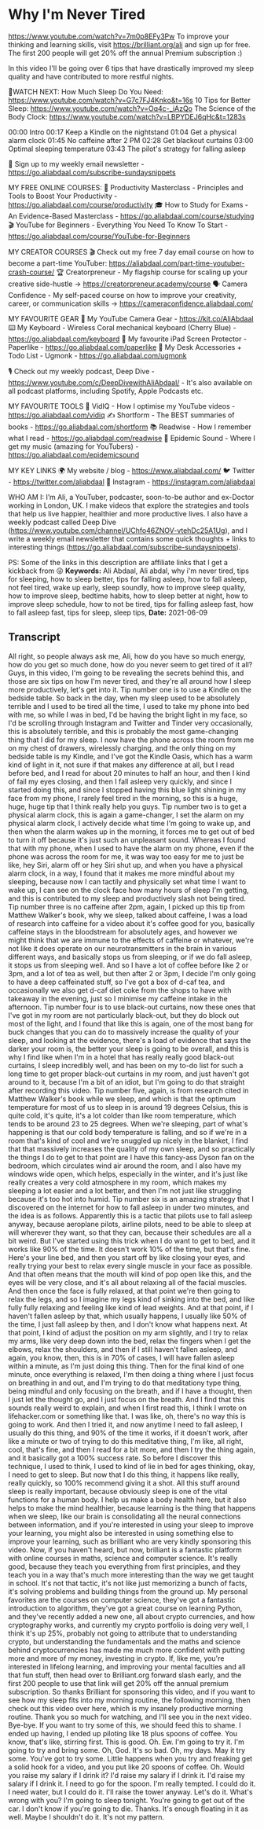 # Why I'm Never Tired
https://www.youtube.com/watch?v=7m0p8EFy3Pw
To improve your thinking and learning skills, visit https://brilliant.org/ali and sign up for free. The first 200 people will get 20% off the annual Premium subscription :)

In this video I'll be going over 6 tips that have drastically improved my sleep quality and have contributed to more restful nights. 

🍿WATCH NEXT:
How Much Sleep Do You Need: https://www.youtube.com/watch?v=G7c7FJ4Knko&t=16s
10 Tips for Better Sleep: https://www.youtube.com/watch?v=Oq4c-_iAzQo
The Science of the Body Clock: https://www.youtube.com/watch?v=LBPYDEJ6qHc&t=1283s

00:00 Intro
00:17 Keep a Kindle on the nightstand
01:04 Get a physical alarm clock
01:45 No caffeine after 2 PM
02:28 Get blackout curtains
03:00 Optimal sleeping temperature
03:43 The pilot's strategy for falling asleep

💌  Sign up to my weekly email newsletter - https://go.aliabdaal.com/subscribe-sundaysnippets

MY FREE ONLINE COURSES:
🚀  Productivity Masterclass - Principles and Tools to Boost Your Productivity - 
 https://go.aliabdaal.com/course/productivity
🎓  How to Study for Exams - An Evidence-Based Masterclass - https://go.aliabdaal.com/course/studying
🎬 YouTube for Beginners - Everything You Need To Know To Start  - https://go.aliabdaal.com/course/YouTube-for-Beginners

MY CREATOR COURSES
🎬 Check out my free 7 day email course on how to become a part-time YouTuber: https://aliabdaal.com/part-time-youtuber-crash-course/
🏆 Creatorpreneur - My flagship course for scaling up your creative side-hustle → https://creatorpreneur.academy/course
🗣 Camera Confidence - My self-paced course on how to improve your creativity, career, or communication skills → https://cameraconfidence.aliabdaal.com/

MY FAVOURITE GEAR
🎥  My YouTube Camera Gear - https://kit.co/AliAbdaal
⌨️  My Keyboard - Wireless Coral mechanical keyboard (Cherry Blue) -https://go.aliabdaal.com/keyboard
📝  My favourite iPad Screen Protector - Paperlike - https://go.aliabdaal.com/paperlike
🎒 My Desk Accessories + Todo List - Ugmonk - https://go.aliabdaal.com/ugmonk

🎙 Check out my weekly podcast, Deep Dive - https://www.youtube.com/c/DeepDivewithAliAbdaal/ - It's also available on all podcast platforms, including Spotify, Apple Podcasts etc.

MY FAVOURITE TOOLS
🚀 VidIQ - How I optimise my YouTube videos - https://go.aliabdaal.com/vidiq
✍️ Shortform - The BEST summaries of books - https://go.aliabdaal.com/shortform
📚  Readwise - How I remember what I read - https://go.aliabdaal.com/readwise
🎵  Epidemic Sound - Where I get my music (amazing for YouTubers) - https://go.aliabdaal.com/epidemicsound

MY KEY LINKS
🌍  My website / blog - https://www.aliabdaal.com/
🐦  Twitter - https://twitter.com/aliabdaal
📸  Instagram - https://instagram.com/aliabdaal

WHO AM I:
I’m Ali, a YouTuber, podcaster, soon-to-be author and ex-Doctor working in London, UK. I make videos that explore the strategies and tools that help us live happier, healthier and more productive lives. I also have a weekly podcast called Deep Dive (https://www.youtube.com/channel/UChfo46ZNOV-vtehDc25A1Ug), and I write a weekly email newsletter that contains some quick thoughts + links to interesting things (https://go.aliabdaal.com/subscribe-sundaysnippets).

PS: Some of the links in this description are affiliate links that I get a kickback from 😜
**Keywords:** Ali Abdaal, Ali abdal, why i'm never tired, tips for sleeping, how to sleep better, tips for falling asleep, how to fall asleep, not feel tired, wake up early, sleep soundly, how to improve sleep quality, how to improve sleep, bedtime habits, how to sleep better at night, how to improve sleep schedule, how to not be tired, tips for falling asleep fast, how to fall asleep fast, tips for sleep, sleep tips, 
**Date:** 2021-06-09

## Transcript
 All right, so people always ask me, Ali, how do you have so much energy, how do you get so much done, how do you never seem to get tired of it all? Guys, in this video, I'm going to be revealing the secrets behind this, and those are six tips on how I'm never tired, and they're all around how I sleep more productively, let's get into it. Tip number one is to use a Kindle on the bedside table. So back in the day, when my sleep used to be absolutely terrible and I used to be tired all the time, I used to take my phone into bed with me, so while I was in bed, I'd be having the bright light in my face, so I'd be scrolling through Instagram and Twitter and Tinder very occasionally, this is absolutely terrible, and this is probably the most game-changing thing that I did for my sleep. I now have the phone across the room from me on my chest of drawers, wirelessly charging, and the only thing on my bedside table is my Kindle, and I've got the Kindle Oasis, which has a warm kind of light in it, not sure if that makes any difference at all, but I read before bed, and I read for about 20 minutes to half an hour, and then I kind of fail my eyes closing, and then I fall asleep very quickly, and since I started doing this, and since I stopped having this blue light shining in my face from my phone, I rarely feel tired in the morning, so this is a huge, huge, huge tip that I think really help you guys. Tip number two is to get a physical alarm clock, this is again a game-changer, I set the alarm on my physical alarm clock, I actively decide what time I'm going to wake up, and then when the alarm wakes up in the morning, it forces me to get out of bed to turn it off because it's just such an unpleasant sound. Whereas I found that with my phone, when I used to have the alarm on my phone, even if the phone was across the room for me, it was way too easy for me to just be like, hey Siri, alarm off or hey Siri shut up, and when you have a physical alarm clock, in a way, I found that it makes me more mindful about my sleeping, because now I can tactily and physically set what time I want to wake up, I can see on the clock face how many hours of sleep I'm getting, and this is contributed to my sleep and productively slash not being tired. Tip number three is no caffeine after 2pm, again, I picked up this tip from Matthew Walker's book, why we sleep, talked about caffeine, I was a load of research into caffeine for a video about it's coffee good for you, basically caffeine stays in the bloodstream for absolutely ages, and however we might think that we are immune to the effects of caffeine or whatever, we're not like it does operate on our neurotransmitters in the brain in various different ways, and basically stops us from sleeping, or if we do fall asleep, it stops us from sleeping well. And so I have a lot of coffee before like 2 or 3pm, and a lot of tea as well, but then after 2 or 3pm, I decide I'm only going to have a deep caffeinated stuff, so I've got a box of d-caf tea, and occasionally we also get d-caf diet coke from the shops to have with takeaway in the evening, just so I minimise my caffeine intake in the afternoon. Tip number four is to use black-out curtains, now these ones that I've got in my room are not particularly black-out, but they do block out most of the light, and I found that like this is again, one of the most bang for buck changes that you can do to massively increase the quality of your sleep, and looking at the evidence, there's a load of evidence that says the darker your room is, the better your sleep is going to be overall, and this is why I find like when I'm in a hotel that has really really good black-out curtains, I sleep incredibly well, and has been on my to-do list for such a long time to get proper black-out curtains in my room, and just haven't got around to it, because I'm a bit of an idiot, but I'm going to do that straight after recording this video. Tip number five, again, is from research cited in Matthew Walker's book while we sleep, and which is that the optimum temperature for most of us to sleep in is around 19 degrees Celsius, this is quite cold, it's quite, it's a lot colder than like room temperature, which tends to be around 23 to 25 degrees. When we're sleeping, part of what's happening is that our cold body temperature is falling, and so if we're in a room that's kind of cool and we're snuggled up nicely in the blanket, I find that that massively increases the quality of my own sleep, and so practically the things I do to get to that point are I have this fancy-ass Dyson fan on the bedroom, which circulates wind air around the room, and I also have my windows wide open, which helps, especially in the winter, and it's just like really creates a very cold atmosphere in my room, which makes my sleeping a lot easier and a lot better, and then I'm not just like struggling because it's too hot into humid. Tip number six is an amazing strategy that I discovered on the internet for how to fall asleep in under two minutes, and the idea is as follows. Apparently this is a tactic that pilots use to fall asleep anyway, because aeroplane pilots, airline pilots, need to be able to sleep at will wherever they want, so that they can, because their schedules are all a bit weird. But I've started using this trick when I do want to get to bed, and it works like 90% of the time. It doesn't work 10% of the time, but that's fine. Here's your line bed, and then you start off by like closing your eyes, and really trying your best to relax every single muscle in your face as possible. And that often means that the mouth will kind of pop open like this, and the eyes will be very close, and it's all about relaxing all of the facial muscles. And then once the face is fully relaxed, at that point we're then going to relax the legs, and so I imagine my legs kind of sinking into the bed, and like fully fully relaxing and feeling like kind of lead weights. And at that point, if I haven't fallen asleep by that, which usually happens, I usually like 50% of the time, I just fall asleep by then, and I don't know what happens next. At that point, I kind of adjust the position on my arm slightly, and I try to relax my arms, like very deep down into the bed, relax the fingers when I get the elbows, relax the shoulders, and then if I still haven't fallen asleep, and again, you know, then, this is in 70% of cases, I will have fallen asleep within a minute, as I'm just doing this thing. Then for the final kind of one minute, once everything is relaxed, I'm then doing a thing where I just focus on breathing in and out, and I'm trying to do that meditationy type thing, being mindful and only focusing on the breath, and if I have a thought, then I just let the thought go, and I just focus on the breath. And I find that this sounds really weird to explain, and when I first read this, I think I wrote on lifehacker.com or something like that. I was like, oh, there's no way this is going to work. And then I tried it, and now anytime I need to fall asleep, I usually do this thing, and 90% of the time it works, if it doesn't work, after like a minute or two of trying to do this meditative thing, I'm like, all right, cool, that's fine, and then I read for a bit more, and then I try the thing again, and it basically got a 100% success rate. So before I discover this technique, I used to think, I used to kind of lie in bed for ages thinking, okay, I need to get to sleep. But now that I do this thing, it happens like really, really quickly, so 100% recommend giving it a shot. All this stuff around sleep is really important, because obviously sleep is one of the vital functions for a human body. I help us make a body health here, but it also helps to make the mind healthier, because learning is the thing that happens when we sleep, like our brain is consolidating all the neural connections between information, and if you're interested in using your sleep to improve your learning, you might also be interested in using something else to improve your learning, such as brilliant who are very kindly sponsoring this video. Now, if you haven't heard, but now, brilliant is a fantastic platform with online courses in maths, science and computer science. It's really good, because they teach you everything from first principles, and they teach you in a way that's much more interesting than the way we get taught in school. It's not that tactic, it's not like just memorizing a bunch of facts, it's solving problems and building things from the ground up. My personal favorites are the courses on computer science, they've got a fantastic introduction to algorithm, they've got a great course on learning Python, and they've recently added a new one, all about crypto currencies, and how cryptography works, and currently my crypto portfolio is doing very well, I think it's up 25%, probably not going to attribute that to understanding crypto, but understanding the fundamentals and the maths and science behind cryptocurrencies has made me much more confident with putting more and more of my money, investing in crypto. If, like me, you're interested in lifelong learning, and improving your mental faculties and all that fun stuff, then head over to Brilliant.org forward slash early, and the first 200 people to use that link will get 20% off the annual premium subscription. So thanks Brilliant for sponsoring this video, and if you want to see how my sleep fits into my morning routine, the following morning, then check out this video over here, which is my insanely productive morning routine. Thank you so much for watching, and I'll see you in the next video. Bye-bye. If you want to try some of this, we should feed this to shame. I ended up having, I ended up piloting like 18 plus spoons of coffee. You know, that's like, stirring first. This is good. Oh. Ew. I'm going to try it. I'm going to try and bring some. Oh, God. It's so bad. Oh, my days. May it try some. You've got to try some. Little happens when you try and freaking get a solid hook for a video, and you put like 20 spoons of coffee. Oh. Would you raise my salary if I drink it? I'd raise my salary if I drink it. I'd raise my salary if I drink it. I need to go for the spoon. I'm really tempted. I could do it. I need water, but I could do it. I'll raise the tower anyway. Let's do it. What's wrong with you? I'm going to sleep tonight. You're going to get out of the car. I don't know if you're going to die. Thanks. It's enough floating in it as well. Maybe I shouldn't do it. It's not my pattern.
